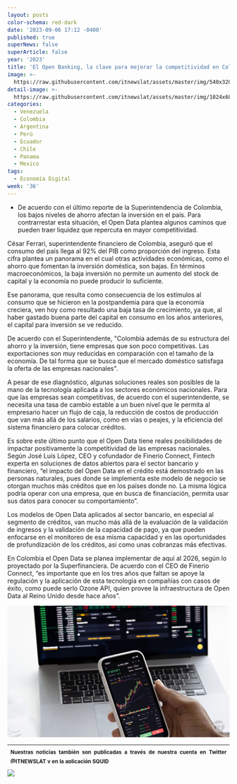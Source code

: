 ```yaml
---
layout: posts
color-schema: red-dark
date: '2023-09-06 17:12 -0400'
published: true
superNews: false
superArticle: false
year: '2023'
title: 'El Open Banking, la clave para mejorar la competitividad en Colombia'
image: >-
  https://raw.githubusercontent.com/itnewslat/assets/master/img/540x320/OpenBanking-p.jpg
detail-image: >-
  https://raw.githubusercontent.com/itnewslat/assets/master/img/1024x680/OpenBanking-g.jpg
categories:
  - Venezuela
  - Colombia
  - Argentina
  - Perú
  - Ecuador
  - Chile
  - Panama
  - Mexico
tags:
  - Economía Digital
week: '36'
---
```

- De acuerdo con el último reporte de la Superintendencia de Colombia, los bajos niveles de ahorro afectan la inversión en el país. Para contrarrestar esta situación, el Open Data plantea algunos caminos que pueden traer liquidez que repercuta en mayor competitividad.

César Ferrari, superintendente financiero de Colombia, aseguró que el consumo del país llega al 92% del PIB como proporción del ingreso. Esta cifra plantea un panorama en el cual otras actividades económicas, como el ahorro que fomentan la inversión doméstica, son bajas. En términos macroeconómicos, la baja inversión no permite un aumento del stock de capital y la economía no puede producir lo suficiente.

Ese panorama, que resulta como consecuencia de los estímulos al consumo que se hicieron en la postpandemia para que la economía creciera, ven hoy como resultado una baja tasa de crecimiento, ya que, al haber gastado buena parte del capital en consumo en los años anteriores, el capital para inversión se ve reducido.

De acuerdo con el Superintendente, "Colombia además de su estructura del ahorro y la inversión, tiene empresas que son poco competitivas. Las exportaciones son muy reducidas en comparación con el tamaño de la economía. De tal forma que se busca que el mercado doméstico satisfaga la oferta de las empresas nacionales".

A pesar de ese diagnóstico, algunas soluciones reales son posibles de la mano de la tecnología aplicada a los sectores económicos nacionales. Para que las empresas sean competitivas, de acuerdo con el superintendente, se necesita una tasa de cambio estable a un buen nivel que le permita al empresario hacer un flujo de caja, la reducción de costos de producción que van más allá de los salarios, como en vías o peajes, y la eficiencia del sistema financiero para colocar créditos.

Es sobre este último punto que el Open Data tiene reales posibilidades de impactar positivamente la competitividad de las empresas nacionales. Según José Luis López, CEO y cofundador de Finerio Connect, Fintech experta en soluciones de datos abiertos para el sector bancario y financiero, “el impacto del Open Data en el crédito está demostrado en las personas naturales, pues donde se implementa este modelo de negocio se otorgan muchos más créditos que en los países donde no. La misma lógica podría operar con una empresa, que en busca de financiación, permita usar sus datos para conocer su comportamiento”.

Los modelos de Open Data aplicados al sector bancario, en especial al segmento de créditos, van mucho más allá de la evaluación de la validación de ingresos y la validación de la capacidad de pago, ya que pueden enfocarse en el monitoreo de esa misma capacidad y en las oportunidades de profundización de los créditos, así como unas cobranzas más efectivas.

En Colombia el Open Data se planea implementar de aquí al 2026, según lo proyectado por la Superfinanciera. De acuerdo con el CEO de Finerio Connect, “es importante que en los tres años que faltan se apoye la regulación y la aplicación de esta tecnología en compañías con casos de éxito, como puede serlo Ozone API, quien provee la infraestructura de Open Data al Reino Unido desde hace años”. 

![](https://raw.githubusercontent.com/itnewslat/assets/master/img/540x320/OpenBanking-p.jpg)

<table style="height: 42px;" width="569">
<tbody>
<tr>
<td style="text-align: justify;"><sub><strong>Nuestras noticias también son publicadas a través de nuestra cuenta en Twitter <a href="https://twitter.com/itnewslat?lang=es">@ITNEWSLAT</a> y en la aplicación <a href="https://squidapp.co/en/">SQUID</a></strong></sub></td>
</tr>
</tbody>
</table>

<img src="https://tracker.metricool.com/c3po.jpg?hash=56f88a41e39ab42c063cc51676587a04"/>